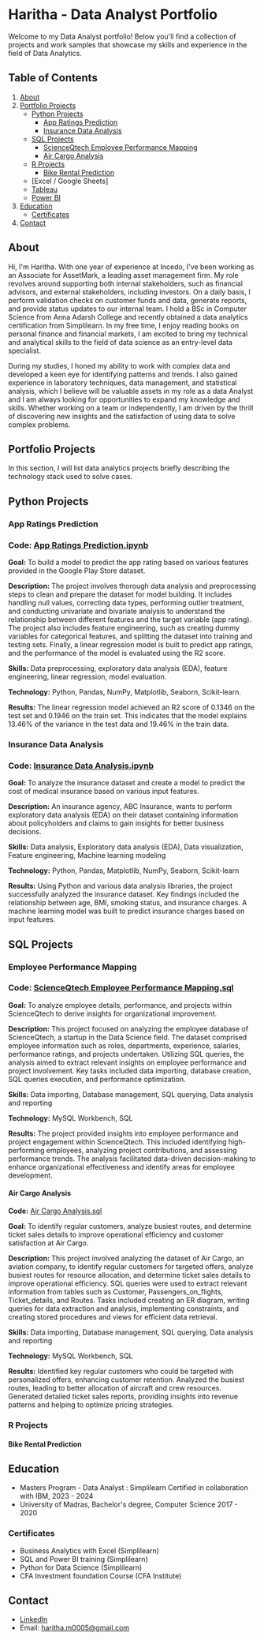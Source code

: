 # Haritha - Data Analyst Portfolio

Welcome to my Data Analyst portfolio! Below you'll find a collection of projects and work samples that showcase my skills and experience in the field of Data Analytics.

## Table of Contents

1. [About](#about)
2. [Portfolio Projects](#portfolio-projects)
   - [Python Projects](#python-projects)
     - [App Ratings Prediction](#app-ratings-prediction)
     - [Insurance Data Analysis](#insurance-data-analysis)
   - [SQL Projects](#sql-projects)
     - [ScienceQtech Employee Performance Mapping](#scienceqtech-employee-performance-mapping)
     - [Air Cargo Analysis](#air-cargo-analysis)
   - [R Projects](#r-projects)
     - [Bike Rental Prediction](#bike-rental-prediction)
   - [Excel / Google Sheets]
   - [Tableau](#tableau)
   - [Power BI](#power-bi)
3. [Education](#education)
   - [Certificates](#certificates)
4. [Contact](#contact)

## About
Hi, I'm Haritha. With one year of experience at Incedo, I've been working as an Associate for AssetMark, a leading asset management firm. My role revolves around supporting both internal stakeholders, such as financial advisors, and external stakeholders, including investors. On a daily basis, I perform validation checks on customer funds and data, generate reports, and provide status updates to our internal team. I hold a BSc in Computer Science from Anna Adarsh College and recently obtained a data analytics certification from Simplilearn. In my free time, I enjoy reading books on personal finance and financial markets, I am excited to bring my technical and analytical skills to the field of data science as an entry-level data specialist.

During my studies, I honed my ability to work with complex data and developed a keen eye for identifying patterns and trends. I also gained experience in laboratory techniques, data management, and statistical analysis, which I believe will be valuable assets in my role as a data Analyst and I am always looking for opportunities to expand my knowledge and skills. Whether working on a team or independently, I am driven by the thrill of discovering new insights and the satisfaction of using data to solve complex problems.

## Portfolio Projects

In this section, I will list data analytics projects briefly describing the technology stack used to solve cases.

## Python Projects
### App Ratings Prediction
### Code: [App Ratings Prediction.ipynb](https://github.com/Haritha1005/DATA-ANALYSIS-PORTFOLIO/blob/main/App%20Ratings%20Prediction.ipynb)

**Goal:** To build a model to predict the app rating based on various features provided in the Google Play Store dataset.

**Description:** The project involves thorough data analysis and preprocessing steps to clean and prepare the dataset for model building. It includes handling null values, correcting data types, performing outlier treatment, and conducting univariate and bivariate analysis to understand the relationship between different features and the target variable (app rating). The project also includes feature engineering, such as creating dummy variables for categorical features, and splitting the dataset into training and testing sets. Finally, a linear regression model is built to predict app ratings, and the performance of the model is evaluated using the R2 score.

**Skills:** Data preprocessing, exploratory data analysis (EDA), feature engineering, linear regression, model evaluation.

**Technology:** 
Python, Pandas, NumPy, Matplotlib, Seaborn, Scikit-learn.

**Results:** The linear regression model achieved an R2 score of 0.1346 on the test set and 0.1946 on the train set. This indicates that the model explains 13.46% of the variance in the test data and 19.46% in the train data.

### Insurance Data Analysis

### Code: [Insurance Data Analysis.ipynb](https://github.com/Haritha1005/DATA-ANALYSIS-PORTFOLIO/blob/main/Insurance%20Data%20Analysis.ipynb)

**Goal:** To analyze the insurance dataset and create a model to predict the cost of medical insurance based on various input features.

**Description:** An insurance agency, ABC Insurance, wants to perform exploratory data analysis (EDA) on their dataset containing information about policyholders and claims to gain insights for better business decisions.

**Skills:** Data analysis, Exploratory data analysis (EDA), Data visualization, Feature engineering, Machine learning modeling

**Technology:** Python, Pandas, Matplotlib, NumPy, Seaborn, Scikit-learn

**Results:** Using Python and various data analysis libraries, the project successfully analyzed the insurance dataset. Key findings included the relationship between age, BMI, smoking status, and insurance charges. A machine learning model was built to predict insurance charges based on input features.

## SQL Projects

### Employee Performance Mapping

### Code: [ScienceQtech Employee Performance Mapping.sql](https://github.com/Haritha1005/DATA-ANALYSIS-PORTFOLIO/blob/main/ScienceQtech_Employee_Performance_Mapping.sql)

**Goal:** To analyze employee details, performance, and projects within ScienceQtech to derive insights for organizational improvement.

**Description:** This project focused on analyzing the employee database of ScienceQtech, a startup in the Data Science field. The dataset comprised employee information such as roles, departments, experience, salaries, performance ratings, and projects undertaken. Utilizing SQL queries, the analysis aimed to extract relevant insights on employee performance and project involvement. Key tasks included data importing, database creation, SQL queries execution, and performance optimization.

**Skills:** Data importing, Database management, SQL querying, Data analysis and reporting

**Technology:** MySQL Workbench, SQL

**Results:** The project provided insights into employee performance and project engagement within ScienceQtech. This included identifying high-performing employees, analyzing project contributions, and assessing performance trends. The analysis facilitated data-driven decision-making to enhance organizational effectiveness and identify areas for employee development.

#### Air Cargo Analysis

**Code:** [Air Cargo Analysis.sql](https://github.com/Haritha1005/DATA-ANALYSIS-PORTFOLIO/blob/main/Air%20Cargo%20Analysis.sql)

**Goal:** To identify regular customers, analyze busiest routes, and determine ticket sales details to improve operational efficiency and customer satisfaction at Air Cargo.

**Description:** This project involved analyzing the dataset of Air Cargo, an aviation company, to identify regular customers for targeted offers, analyze busiest routes for resource allocation, and determine ticket sales details to improve operational efficiency. SQL queries were used to extract relevant information from tables such as Customer, Passengers_on_flights, Ticket_details, and Routes. Tasks included creating an ER diagram, writing queries for data extraction and analysis, implementing constraints, and creating stored procedures and views for efficient data retrieval.

**Skills:** Data importing, Database management, SQL querying, Data analysis and reporting

**Technology:** MySQL Workbench, SQL

**Results:** Identified key regular customers who could be targeted with personalized offers, enhancing customer retention.
Analyzed the busiest routes, leading to better allocation of aircraft and crew resources.
Generated detailed ticket sales reports, providing insights into revenue patterns and helping to optimize pricing strategies.

### R Projects

#### Bike Rental Prediction

## Education

- Masters Program - Data Analyst : Simplilearn Certified in collaboration with IBM, 2023 - 2024
- University of Madras, Bachelor's degree, Computer Science 2017 - 2020

### Certificates

- Business Analytics with Excel (Simplilearn)
- SQL and Power BI training (Simplilearn)
- Python for Data Science (Simplilearn)
- CFA Investment foundation Course (CFA Institute)

## Contact

- [LinkedIn](https://www.linkedin.com/in/haritha1005/)
- Email: haritha.m0005@gmail.com
